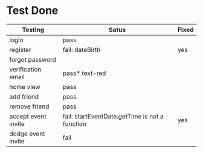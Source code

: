 # Test Done

| Testing | Satus | Fixed |
|---------|-------|-------|
| login  | pass  |     |
| register | fail: dateBirth |  yes   |
| forgot password |   |     |
| verification email | pass* text-red  |     |
| home view | pass  |     |
| add friend | pass  |     |
| remove friend | pass  |     |
| accept event invite | fail: startEventDate.getTime is not a function | yes |
| dodge event invite | fail  |     |

